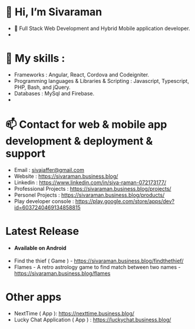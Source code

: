 # 👋 Hi, I’m Sivaraman
- 👀 Full Stack Web Development and Hybrid Mobile application developer.
- 
# 🌱 My skills :
- Frameworks : Angular, React, Cordova and Codeigniter.
- Programming languages & Libraries & Scripting : Javascript, Typescript, PHP, Bash, and jQuery.
- Databases : MySql and Firebase.
- 
# 📫 Contact for web & mobile app development & deployment & support
- Email : sivajaffer@gmail.com
- Website : https://sivaraman.business.blog/
- Linkedin : https://www.linkedin.com/in/siva-raman-072173177/
- Professional Projects : https://sivaraman.business.blog/projects/
- Personel Projects : https://sivaraman.business.blog/products/
- Play developer console : https://play.google.com/store/apps/dev?id=6037240469134858815

# Latest Release
- #### Available on Android ####
- Find the thief ( Game ) - https://sivaraman.business.blog/findthethief/
- Flames - A retro astrology game to find match between two names - https://sivaraman.business.blog/flames

# Other apps
- NextTime ( App ): https://nexttime.business.blog/
- Lucky Chat Application ( App ) : https://luckychat.business.blog/
